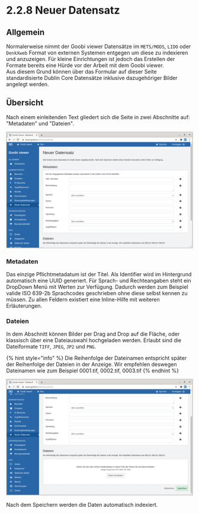 # 2.2.8 Neuer Datensatz

## Allgemein

Normalerweise nimmt der Goobi viewer Datensätze im `METS/MODS`, `LIDO` oder `DenkXweb` Format von externen Systemen entgegen um diese zu indexieren und anzuzeigen. Für kleine Einrichtungen ist jedoch das Erstellen der Formate bereits eine Hürde vor der Arbeit mit dem Goobi viewer.  
Aus diesem Grund können über das Formular auf dieser Seite standardisierte Dublin Core Datensätze inklusive dazugehöriger Bilder angelegt werden.

## Übersicht

Nach einem einleitenden Text gliedert sich die Seite in zwei Abschnitte auf: "Metadaten" und "Dateien".

![Abschnitt &quot;Metadaten&quot;](../../../.gitbook/assets/ui_2.2.8_1.png)

### Metadaten

Das einzige Pflichtmetadatum ist der Titel. Als Identifier wird im Hintergrund automatisch eine UUID generiert. Für Sprach- und Rechteangaben steht ein DropDown Menü mit Werten zur Verfügung. Dadurch werden zum Beispiel valide ISO 639-2b Sprachcodes geschrieben ohne diese selbst kennen zu müssen. Zu allen Feldern existiert eine Inline-Hilfe mit weiteren Erläuterungen.

### Dateien

In dem Abschnitt können Bilder per Drag and Drop auf die Fläche, oder klassisch über eine Dateiauswahl hochgeladen werden. Erlaubt sind die Dateiformate `TIFF`, `JPEG`, `JP2` und `PNG`.

{% hint style="info" %}
Die Reihenfolge der Dateinamen entspricht später der Reihenfolge der Dateien in der Anzeige. Wir empfehlen deswegen Dateinamen wie zum Beispiel 0001.tif, 0002.tif, 0003.tif
{% endhint %}

![Abschnitt &quot;Dateien&quot;](../../../.gitbook/assets/ui_2.2.8_2.png)

Nach dem Speichern werden die Daten automatisch indexiert.

